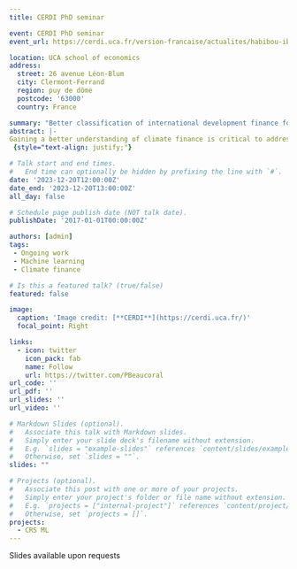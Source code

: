 ```yaml
---
title: CERDI PhD seminar

event: CERDI PhD seminar
event_url: https://cerdi.uca.fr/version-francaise/actualites/habibou-ibrahim-kassoum-et-pierre-beaucoral#/admin

location: UCA school of economics
address:
  street: 26 avenue Léon-Blum
  city: Clermont-Ferrand
  region: puy de dôme
  postcode: '63000'
  country: France

summary: "Better classification of international development finance for a better understanding of climate finance: the role of machine learning."
abstract: |-
Gaining a better understanding of climate finance is critical to addressing the climate risks we face today. In this talk, we will discuss the role of new technologies and artificial intelligence in classifying narrative descriptions of development projects to determine the true level of climate engagement in development finance and where donors are focusing their efforts to improve global climate finance allocation.
 {style="text-align: justify;"}

# Talk start and end times.
#   End time can optionally be hidden by prefixing the line with `#`.
date: '2023-12-20T12:00:00Z'
date_end: '2023-12-20T13:00:00Z'
all_day: false

# Schedule page publish date (NOT talk date).
publishDate: '2017-01-01T00:00:00Z'

authors: [admin]
tags:
 - Ongoing work 
 - Machine learning
 - Climate finance

# Is this a featured talk? (true/false)
featured: false

image:
  caption: 'Image credit: [**CERDI**](https://cerdi.uca.fr/)'
  focal_point: Right

links:
  - icon: twitter
    icon_pack: fab
    name: Follow
    url: https://twitter.com/PBeaucoral
url_code: ''
url_pdf: ''
url_slides: ''
url_video: ''

# Markdown Slides (optional).
#   Associate this talk with Markdown slides.
#   Simply enter your slide deck's filename without extension.
#   E.g. `slides = "example-slides"` references `content/slides/example-slides.md`.
#   Otherwise, set `slides = ""`.
slides: ""

# Projects (optional).
#   Associate this post with one or more of your projects.
#   Simply enter your project's folder or file name without extension.
#   E.g. `projects = ["internal-project"]` references `content/project/deep-learning/index.md`.
#   Otherwise, set `projects = []`.
projects:
  - CRS ML
---
```


Slides available upon requests
